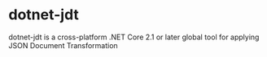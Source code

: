 # dotnet-jdt
dotnet-jdt is a cross-platform .NET Core 2.1 or later global tool for applying JSON Document Transformation
